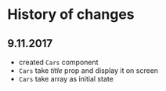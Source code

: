 # History of changes

## 9.11.2017
* created `Cars` component
* `Cars` take _title_ prop and display it on screen
* `Cars` take array as initial state
